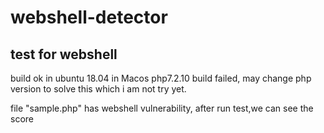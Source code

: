 # webshell-detector

## test for webshell

build ok in ubuntu 18.04
in Macos php7.2.10 build failed, may change php version to solve this which i am not try yet.

file "sample.php" has webshell vulnerability, after run test,we can see the score 
